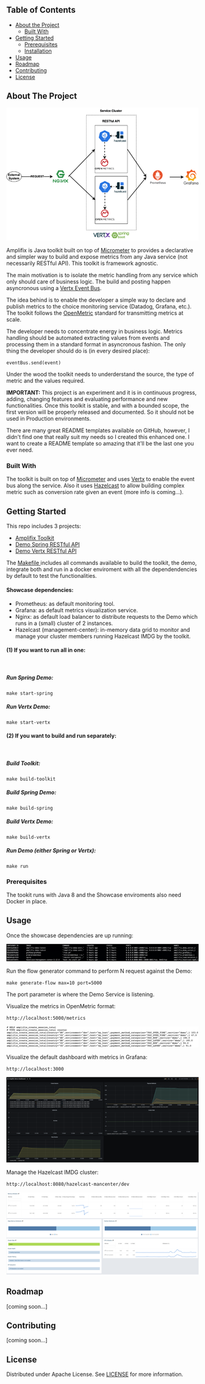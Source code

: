 <!-- TABLE OF CONTENTS -->
## Table of Contents

* [About the Project](#about-the-project)
  * [Built With](#built-with)
* [Getting Started](#getting-started)
  * [Prerequisites](#prerequisites)
  * [Installation](#installation)
* [Usage](#usage)
* [Roadmap](#roadmap)
* [Contributing](#contributing)
* [License](#license)

## About The Project

![architecture](./documentation/images/architecture.png#center)

Amplifix is Java toolkit built on top of [Micrometer](https://micrometer.io/) to provides a declarative and simpler way to build and expose metrics from any Java service (not necessarily RESTful API). This toolkit is framework agnostic.

The main motivation is to isolate the metric handling from any service which only should care of business logic.
The build and posting happen asyncronous using a [Vertx Event Bus](https://vertx.io/docs/vertx-core/java/).

The idea behind is to enable the developer a simple way to declare and publish metrics to the choice monitoring service (Datadog, Grafana, etc.). The toolkit follows the [OpenMetric](https://github.com/OpenObservability/OpenMetrics) standard for transmitting metrics at scale.

The developer needs to concentrate energy in business logic. Metrics handling should be automated extracting values from events and processing them in a standard format in asyncronous fashion. The only thing the developer should do is (in every desired place):

```
eventBus.send(event)
```

Under the wood the toolkit needs to underderstand the source, the type of metric and the values required.

**IMPORTANT:** This project is an experiment and it is in continuous progress, adding, changing features and evaluating performance and new functionalities. Once this toolkit is stable, and with a bounded scope, the first version will be properly released and documented. So it should not be used in Production environments.

There are many great README templates available on GitHub, however, I didn't find one that really suit my needs so I created this enhanced one. I want to create a README template so amazing that it'll be the last one you ever need.


### Built With
The toolkit is built on top of [Micrometer](https://micrometer.io/) and uses [Vertx](https://vertx.io) to enable the event bus along the service.
Also it uses [Hazelcast](https://hazelcast.com) to allow building complex metric such as conversion rate given an event (more info is coming...).


## Getting Started

This repo includes 3 projects:
* [Amplifix Toolkit](https://github.com/margostino/amplifix/tree/master/toolkit)
* [Demo Spring RESTful API](https://github.com/margostino/amplifix/tree/master/demo-spring)
* [Demo Vertx RESTful API](https://github.com/margostino/amplifix/tree/master/demo-vertx)

The [Makefile ](https://github.com/margostino/amplifix/blob/master/Makefile) includes all commands available to build the toolkit, the demo, integrate both and run in a docker enviroment with all the dependendencies by default to test the functionalities.

#### Showcase dependencies:

* Prometheus: as default monitoring tool.
* Grafana: as default metrics visualization service.
* Nginx: as default load balancer to distribute requests to the Demo which runs in a (small) cluster of 2 instances.
* Hazelcast (management-center): in-memory data grid to monitor and manage your cluster members running Hazelcast IMDG by the toolkit.

#### (1) If you want to run all in one:

<br/>

##### Run Spring Demo:
```
make start-spring
```

##### Run Vertx Demo:
```
make start-vertx
```

#### (2) If you want to build and run separately:

<br/>

##### Build Toolkit:
```
make build-toolkit
```

##### Build Spring Demo:
```
make build-spring
```

##### Build Vertx Demo:
```
make build-vertx
```

##### Run Demo (either Spring or Vertx):
```
make run
```

### Prerequisites

The tookit runs with Java 8 and the Showcase enviroments also need Docker in place.

## Usage

Once the showcase dependencies are up running:

![docker-showcase](./documentation/images/docker-showcase.png#center)

Run the flow generator command to perform N request against the Demo:

```
make generate-flow max=10 port=5000
```

The port parameter is where the Demo Service is listening.


Visualize the metrics in OpenMetric format:
```
http://localhost:5000/metrics
```

![openmetrics](./documentation/images/openmetrics.png#center)

Visualize the default dashboard with metrics in Grafana:
```
http://localhost:3000
```

![grafana](./documentation/images/grafana.png#center)

Manage the Hazelcast IMDG cluster:

```
http://localhost:8080/hazelcast-mancenter/dev
```

![hazelcast-mancenter](./documentation/images/hazelcast-mancenter.png#center)


<!-- ROADMAP -->
## Roadmap

[coming soon...]



<!-- CONTRIBUTING -->
## Contributing

[coming soon...]


<!-- LICENSE -->
## License

Distributed under Apache License. See [LICENSE](https://github.com/margostino/amplifix/blob/master/LICENSE) for more information.

